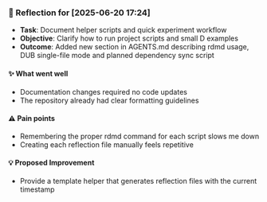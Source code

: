 ### :book: Reflection for [2025-06-20 17:24]
  - **Task**: Document helper scripts and quick experiment workflow
  - **Objective**: Clarify how to run project scripts and small D examples
  - **Outcome**: Added new section in AGENTS.md describing rdmd usage, DUB single-file mode and planned dependency sync script

#### :sparkles: What went well
  - Documentation changes required no code updates
  - The repository already had clear formatting guidelines

#### :warning: Pain points
  - Remembering the proper rdmd command for each script slows me down
  - Creating each reflection file manually feels repetitive

#### :bulb: Proposed Improvement
  - Provide a template helper that generates reflection files with the current timestamp
